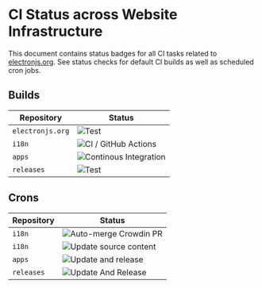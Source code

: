 # CI Status across Website Infrastructure

This document contains status badges for all CI tasks related to [electronjs.org](https://electronjs.org). See status checks for default CI builds as well as scheduled cron jobs.

## Builds

| Repository       | Status                                                                                                               |
| ---------------- | -------------------------------------------------------------------------------------------------------------------- |
| `electronjs.org` | ![Test](https://github.com/electron/electronjs.org/workflows/Test/badge.svg?branch=master)                           |
| `i18n`           | ![CI / GitHub Actions](https://github.com/electron/i18n/workflows/CI%20/%20GitHub%20Actions/badge.svg?branch=master) |
| `apps`           | ![Continous Integration](https://github.com/electron/apps/workflows/Continous%20Integration/badge.svg?branch=master) |
| `releases`       | ![Test](https://github.com/electron/releases/workflows/Test/badge.svg?branch=master)                                 |

## Crons

| Repository | Status                                                                                                   |
| ---------- | -------------------------------------------------------------------------------------------------------- |
| `i18n`     | ![Auto-merge Crowdin PR](https://github.com/electron/i18n/workflows/Auto-merge%20Crowdin%20PR/badge.svg) |
| `i18n`     | ![Update source content](https://github.com/electron/i18n/workflows/Update%20source%20content/badge.svg) |
| `apps`     | ![Update and release](https://github.com/electron/apps/workflows/Update%20and%20release/badge.svg)       |
| `releases` | ![Update And Release](https://github.com/electron/releases/workflows/Update%20And%20Release/badge.svg)   |
